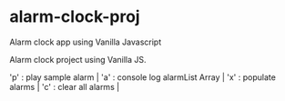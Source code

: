 # alarm-clock-proj
Alarm clock app using Vanilla Javascript

Alarm clock project using Vanilla JS. 

'p' : play sample alarm |
'a' : console log alarmList Array |
'x' : populate alarms |
'c' : clear all alarms |
